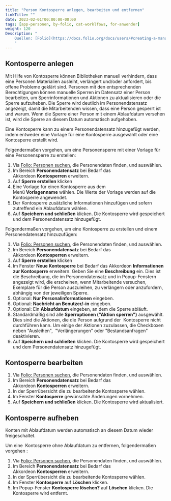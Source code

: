 ```yaml
---
title: "Person Kontosperre anlegen, bearbeiten und entfernen"
linkTitle: ""
date: 2023-02-01T00:00:00-00:00
tags: [app-personen, by-folio, cat-worklfows, for-anwender]
weight: 120
Description: "
    Quellen: [Folio](https://docs.folio.org/docs/users/#creating-a-manual-patron-block) & [GBV](https://info.gbv.de/display/FOLIOGBVEXTERN/Folio:+Person+Kontosperre+anlegen,+bearbeiten+und+entfernen)
    "
---
```


## Kontosperre anlegen

Mit Hilfe von Kontosperre können Bibliotheken manuell verhindern, dass eine Personen Materialien ausleiht, verlängert und/oder anfordert, bis offene Probleme geklärt sind. Personen mit den entsprechenden Berechtigungen können manuelle Sperren im Datensatz einer Person bearbeiten, um Sperrinformationen und Aktionen zu aktualisieren oder die Sperre aufzuheben. Die Sperre wird deutlich im Personendatensatz angezeigt, damit die Mitarbeitenden wissen, dass eine Person gesperrt ist und warum. Wenn die Sperre einer Person mit einem Ablaufdatum versehen ist, wird die Sperre an diesem Datum automatisch aufgehoben.

Eine Kontosperre kann zu einem Personendatensatz hinzugefügt werden, indem entweder eine Vorlage für eine Kontosperre ausgewählt oder eine Kontosperre erstellt wird.

Folgendermaßen vorgehen, um eine Personensperre mit einer Vorlage für eine Personensperre zu erstellen:

1.  Via [Folio: Personen suchen](https://info.gbv.de/display/FOLIOGBVEXTERN/Folio%3A+Personen+suchen), die Personendaten finden, und auswählen.
2.  Im Bereich **Personendatensatz** bei Bedarf das Akkordeon **Kontosperren** erweitern.
3.  Auf **Sperre erstellen** klicken
4.  Eine Vorlage für einen Kontosperre aus dem Menü **Vorlagenname** wählen. Die Werte der Vorlage werden auf die Kontosperre angewendet.
5.  Der Kontosperre zusätzliche Informationen hinzufügen und sofern zutreffend ein Ablaufdatum wählen.
6.  Auf **Speichern und schließen** klicken. Die Kontosperre wird gespeichert und dem Personendatensatz hinzugefügt.

Folgendermaßen vorgehen, um eine Kontosperre zu erstellen und einem Personendatensatz hinzuzufügen:

1.  Via [Folio: Personen suchen](https://info.gbv.de/display/FOLIOGBVEXTERN/Folio%3A+Personen+suchen), die Personendaten finden, und auswählen.
2.  Im Bereich **Personendatensatz** bei Bedarf das Akkordeon **Kontosperren** erweitern.
3.  Auf **Sperre erstellen** klicken
4.  Im Fenster **Neue Kontosperre** bei Bedarf das Akkordeon **Informationen zur Kontosperre** erweitern. Geben Sie eine **Beschreibung** ein. Dies ist die Beschreibung, die im Personendatensatz und in Popup-Fenstern angezeigt wird, die erscheinen, wenn Mitarbeitende versuchen, Exemplare für die Person auszuleihen, zu verlängern oder anzufordern, abhängig von der jeweiligen Sperre.
5.  Optional: **Nur Personalinformationen** eingeben.
6.  Optional: **Nachricht an Benutzer/-in** eingeben.
7.  Optional: Ein **Ablaufdatum** eingeben, an dem die Sperre abläuft.
8.  Standardmäßig sind alle **Sperroptionen ("Aktion sperren")** ausgewählt. Dies sind die Aktionen, die die Person aufgrund der  Kontosperre nicht durchführen kann. Um einige der Aktionen zuzulassen, die Checkboxen neben "Ausleihen",  "Verlängerungen" oder "Bestandsanfragen" deaktivieren.
9.  Auf **Speichern und schließen** klicken. Die Kontosperre wird gespeichert und dem Personendatensatz hinzugefügt.

## Kontosperre bearbeiten

1.  Via [Folio: Personen suchen](https://info.gbv.de/display/FOLIOGBVEXTERN/Folio%3A+Personen+suchen), die Personendaten finden, und auswählen.
2.  Im Bereich **Personendatensatz** bei Bedarf das Akkordeon **Kontosperren** erweitern.
3.  In der Sperrübersicht die zu bearbeitende Kontosperre wählen.
4.  Im Fenster **Kontosperre** gewünschte Änderungen vornehmen.
5.  Auf **Speichern und schließen** klicken. Die Kontosperre wird aktualisiert.

## Kontosperre aufheben

Konten mit Ablaufdatum werden automatisch an diesem Datum wieder freigeschaltet.

Um eine  Kontosperre ohne Ablaufdatum zu entfernen, folgendermaßen vorgehen :

1.  Via [Folio: Personen suchen](https://info.gbv.de/display/FOLIOGBVEXTERN/Folio%3A+Personen+suchen), die Personendaten finden, und auswählen.
2.  Im Bereich **Personendatensatz** bei Bedarf das Akkordeon **Kontosperren** erweitern.
3.  In der Sperrübersicht die zu bearbeitende Kontosperre wählen.
4.  Im Fenster **Kontosperre** auf **Löschen** klicken.
5.  Im Popup-Fenster **Kontosperre löschen?** auf **Löschen** klicken. Die Kontosperre wird entfernt.
